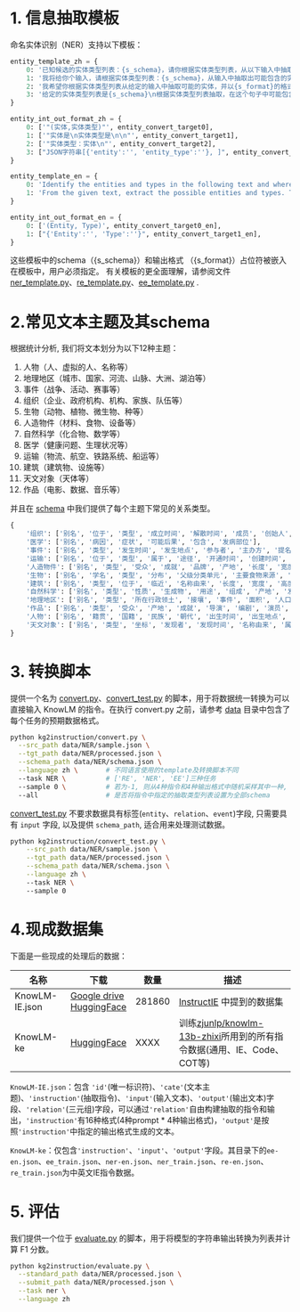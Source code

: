 # 1. 信息抽取模板
命名实体识别（NER）支持以下模板：

```python
entity_template_zh = {
    0: '已知候选的实体类型列表：{s_schema}，请你根据实体类型列表，从以下输入中抽取出可能存在的实体。请按照{s_format}的格式回答。',
    1: '我将给你个输入，请根据实体类型列表：{s_schema}，从输入中抽取出可能包含的实体，并以{s_format}的形式回答。',
    2: '我希望你根据实体类型列表从给定的输入中抽取可能的实体，并以{s_format}的格式回答，实体类型列表={s_schema}。',
    3: '给定的实体类型列表是{s_schema}\n根据实体类型列表抽取，在这个句子中可能包含哪些实体？你可以先别出实体，再判断实体类型。请以{s_format}的格式回答。',
}

entity_int_out_format_zh = {
    0: ['"(实体,实体类型)"', entity_convert_target0],
    1: ['"实体是\n实体类型是\n\n"', entity_convert_target1],
    2: ['"实体类型：实体\n"', entity_convert_target2],
    3: ["JSON字符串[{'entity':'', 'entity_type':''}, ]", entity_convert_target3],
}

entity_template_en = {
    0: 'Identify the entities and types in the following text and where entity type list {s_schema}. Please provide your answer in the form of {s_format}.',
    1: 'From the given text, extract the possible entities and types. The types are {s_schema}. Please format your answer in the form of {s_format}.',
}

entity_int_out_format_en = {
    0: ['(Entity, Type)', entity_convert_target0_en],
    1: ["{'Entity':'', 'Type':''}", entity_convert_target1_en],
}
```


这些模板中的schema（{s_schema}）和输出格式 （{s_format}）占位符被嵌入在模板中，用户必须指定。
有关模板的更全面理解，请参阅文件  [ner_template.py](https://github.com/zjunlp/DeepKE/blob/main/example/llm/InstructKGC/kg2instruction/ner_template.py)、[re_template.py](https://github.com/zjunlp/DeepKE/blob/main/example/llm/InstructKGC/kg2instruction/re_template.py)、[ee_template.py](https://github.com/zjunlp/DeepKE/blob/main/example/llm/InstructKGC/kg2instruction/ee_template.py) .


# 2.常见文本主题及其schema

根据统计分析, 我们将文本划分为以下12种主题：

1. 人物（人、虚拟的人、名称等）
2. 地理地区（城市、国家、河流、山脉、大洲、湖泊等）
3. 事件（战争、活动、赛事等）
4. 组织（企业、政府机构、机构、家族、队伍等）
5. 生物（动物、植物、微生物、种等）
6. 人造物件（材料、食物、设备等）
7. 自然科学（化合物、数学等）
8. 医学（健康问题、生理状况等）
9. 运输（物流、航空、铁路系统、船运等）
10. 建筑（建筑物、设施等）
11. 天文对象（天体等）
12. 作品（电影、数据、音乐等）

并且在 [schema](./kg2instruction/schema.py) 中我们提供了每个主题下常见的关系类型。

```python
{
    '组织': ['别名', '位于', '类型', '成立时间', '解散时间', '成员', '创始人', '事件', '子组织', '产品', '成就', '运营'], 
    '医学': ['别名', '病因', '症状', '可能后果', '包含', '发病部位'], 
    '事件': ['别名', '类型', '发生时间', '发生地点', '参与者', '主办方', '提名者', '获奖者', '赞助者', '获奖作品', '获胜者', '奖项'], 
    '运输': ['别名', '位于', '类型', '属于', '途径', '开通时间', '创建时间', '车站等级', '长度', '面积'], 
    '人造物件': ['别名', '类型', '受众', '成就', '品牌', '产地', '长度', '宽度', '高度', '重量', '价值', '制造商', '型号', '生产时间', '材料', '用途', '发现者或发明者'], 
    '生物': ['别名', '学名', '类型', '分布', '父级分类单元', '主要食物来源', '用途', '长度', '宽度', '高度', '重量', '特征'], 
    '建筑': ['别名', '类型', '位于', '临近', '名称由来', '长度', '宽度', '高度', '面积', '创建时间', '创建者', '成就', '事件'], 
    '自然科学': ['别名', '类型', '性质', '生成物', '用途', '组成', '产地', '发现者或发明者'], 
    '地理地区': ['别名', '类型', '所在行政领土', '接壤', '事件', '面积', '人口', '行政中心', '产业', '气候'], 
    '作品': ['别名', '类型', '受众', '产地', '成就', '导演', '编剧', '演员', '平台', '制作者', '改编自', '包含', '票房', '角色', '作曲者', '作词者', '表演者', '出版时间', '出版商', '作者'], 
    '人物': ['别名', '籍贯', '国籍', '民族', '朝代', '出生时间', '出生地点', '死亡时间', '死亡地点', '专业', '学历', '作品', '职业', '职务', '成就', '所属组织', '父母', '配偶', '兄弟姊妹', '亲属', '同事', '参与'], 
    '天文对象': ['别名', '类型', '坐标', '发现者', '发现时间', '名称由来', '属于', '直径', '质量', '公转周期', '绝对星等', '临近']
}
```


# 3. 转换脚本

提供一个名为 [convert.py](https://github.com/zjunlp/DeepKE/blob/main/example/llm/InstructKGC/kg2instruction/convert.py)、[convert_test.py](https://github.com/zjunlp/DeepKE/blob/main/example/llm/InstructKGC/kg2instruction/convert_test.py) 的脚本，用于将数据统一转换为可以直接输入 KnowLM 的指令。在执行 convert.py 之前，请参考 [data](https://github.com/zjunlp/DeepKE/tree/main/example/llm/InstructKGC/data) 目录中包含了每个任务的预期数据格式。

```bash
python kg2instruction/convert.py \
  --src_path data/NER/sample.json \
  --tgt_path data/NER/processed.json \
  --schema_path data/NER/schema.json \
  --language zh \       # 不同语言使用的template及转换脚本不同
  --task NER \          # ['RE', 'NER', 'EE']三种任务
  --sample 0 \          # 若为-1, 则从4种指令和4种输出格式中随机采样其中一种, 否则即为指定的指令格式, -1<=sample<=3
  --all                 # 是否将指令中指定的抽取类型列表设置为全部schema
```

[convert_test.py](https://github.com/zjunlp/DeepKE/blob/main/example/llm/InstructKGC/kg2instruction/convert_test.py) 不要求数据具有标签(`entity`、`relation`、`event`)字段, 只需要具有 `input` 字段, 以及提供 `schema_path`, 适合用来处理测试数据。

```bash
python kg2instruction/convert_test.py \
    --src_path data/NER/sample.json \
    --tgt_path data/NER/processed.json \
    --schema_path data/NER/schema.json \
    --language zh \      
    --task NER \          
    --sample 0 
```


# 4.现成数据集

下面是一些现成的处理后的数据：

| 名称                  | 下载                                                                                                                     | 数量     | 描述                                                                                                                                                       |
| ------------------- | ---------------------------------------------------------------------------------------------------------------------- | ------ | -------------------------------------------------------------------------------------------------------------------------------------------------------- |
| KnowLM-IE.json       | [Google drive](https://drive.google.com/file/d/1hY_R6aFgW4Ga7zo41VpOVOShbTgBqBbL/view?usp=sharing) <br/> [HuggingFace](https://huggingface.co/datasets/zjunlp/KnowLM-IE)      | 281860 | [InstructIE](https://arxiv.org/abs/2305.11527) 中提到的数据集                                                                                     |
| KnowLM-ke         | [HuggingFace](hhttps://huggingface.co/datasets/zjunlp/knowlm-ke)                     | XXXX   | 训练[zjunlp/knowlm-13b-zhixi](https://huggingface.co/zjunlp/knowlm-13b-zhixi)所用到的所有指令数据(通用、IE、Code、COT等) |


`KnowLM-IE.json`：包含 `'id'`(唯一标识符)、`'cate'`(文本主题)、`'instruction'`(抽取指令)、`'input'`(输入文本)、`'output'`(输出文本)字段、`'relation'`(三元组)字段，可以通过`'relation'`自由构建抽取的指令和输出，`'instruction'`有16种格式(4种prompt * 4种输出格式)，`'output'`是按照`'instruction'`中指定的输出格式生成的文本。


`KnowLM-ke`：仅包含`'instruction'`、`'input'`、`'output'`字段。其目录下的`ee-en.json`、`ee_train.json`、`ner-en.json`、`ner_train.json`、`re-en.json`、`re_train.json`为中英文IE指令数据。



# 5. 评估
我们提供一个位于 [evaluate.py](https://github.com/zjunlp/DeepKE/blob/main/example/llm/InstructKGC/kg2instruction/evaluate.py) 的脚本，用于将模型的字符串输出转换为列表并计算 F1 分数。

```bash
python kg2instruction/evaluate.py \
  --standard_path data/NER/processed.json \
  --submit_path data/NER/processed.json \
  --task ner \
  --language zh
```

